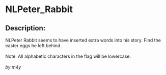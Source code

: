 
# NLPeter_Rabbit
## Description:
<div class="challenge-description">NLPeter Rabbit seems to have inserted extra words into his story. Find the easter eggs he left behind.<br/>
<br/>
Note: All alphabetic characters in the flag will be lowercase.<br/>
<br/>
<i>by m4y</i></div>

